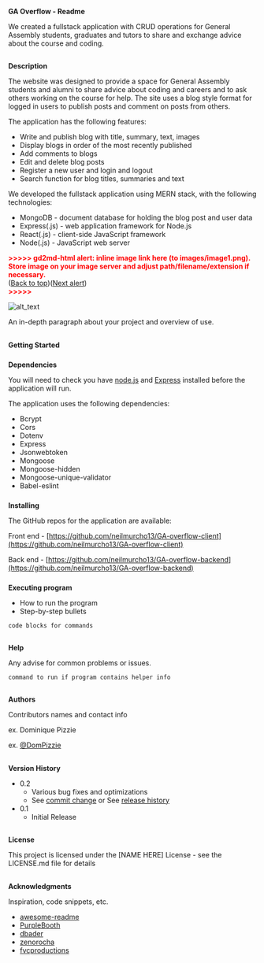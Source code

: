 
**GA Overflow - Readme**

We created a fullstack application with CRUD operations for General Assembly students, graduates and tutors to share and exchange advice about the course and coding.  


## 
**Description**

The website was designed to provide a space for General Assembly students and alumni to share advice about coding and careers and to ask others working on the course for help. The site uses a blog style format for logged in users to publish posts and comment on posts from others. 

The application has the following features: 



* Write and publish blog with title, summary, text, images
* Display blogs in order of the most recently published
* Add comments to blogs
* Edit and delete blog posts
* Register a new user and login and logout
* Search function for blog titles, summaries and text

We developed the fullstack application using MERN stack, with the following technologies: 



* MongoDB - document database for holding the blog post and user data
* Express(.js) - web application framework for Node.js 
* React(.js) - client-side JavaScript framework
* Node(.js) - JavaScript web server



<p id="gdcalert1" ><span style="color: red; font-weight: bold">>>>>>  gd2md-html alert: inline image link here (to images/image1.png). Store image on your image server and adjust path/filename/extension if necessary. </span><br>(<a href="#">Back to top</a>)(<a href="#gdcalert2">Next alert</a>)<br><span style="color: red; font-weight: bold">>>>>> </span></p>


![alt_text](images/image1.png "image_tooltip")


An in-depth paragraph about your project and overview of use.


## 
**Getting Started**


### 
**Dependencies**

You will need to check you have [node.js](https://www.codecademy.com/articles/react-setup-i) and [Express](https://expressjs.com/en/starter/installing.html) installed before the application will run.

The application uses the following dependencies:  



* Bcrypt
* Cors
* Dotenv
* Express
* Jsonwebtoken
* Mongoose
* Mongoose-hidden
* Mongoose-unique-validator
* Babel-eslint 

### 
**Installing**


The GitHub repos for the application are available: 

Front end - [https://github.com/neilmurcho13/GA-overflow-client](https://github.com/neilmurcho13/GA-overflow-client)

Back end - [https://github.com/neilmurcho13/GA-overflow-backend](https://github.com/neilmurcho13/GA-overflow-backend)


### 
**Executing program**



* How to run the program
* Step-by-step bullets


```
code blocks for commands
```



## 
**Help**

Any advise for common problems or issues.


```
command to run if program contains helper info
```



## 
**Authors**

Contributors names and contact info

ex. Dominique Pizzie

ex. [@DomPizzie](https://twitter.com/dompizzie)


## 
**Version History**



* 0.2
    * Various bug fixes and optimizations
    * See [commit change](https://gist.github.com/DomPizzie/7a5ff55ffa9081f2de27c315f5018afc) or See [release history](https://gist.github.com/DomPizzie/7a5ff55ffa9081f2de27c315f5018afc)
* 0.1
    * Initial Release

## 
**License**


This project is licensed under the [NAME HERE] License - see the LICENSE.md file for details


## 
**Acknowledgments**

Inspiration, code snippets, etc.



* [awesome-readme](https://github.com/matiassingers/awesome-readme)
* [PurpleBooth](https://gist.github.com/PurpleBooth/109311bb0361f32d87a2)
* [dbader](https://github.com/dbader/readme-template)
* [zenorocha](https://gist.github.com/zenorocha/4526327)
* [fvcproductions](https://gist.github.com/fvcproductions/1bfc2d4aecb01a834b46)
